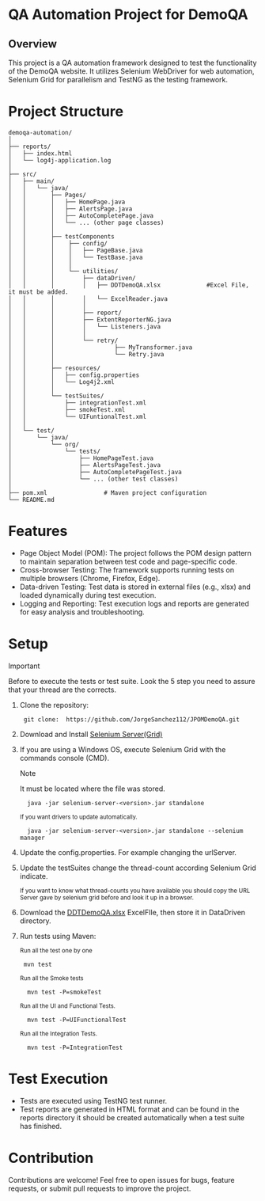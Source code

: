 # QA Automation Project for DemoQA
## Overview
This project is a QA automation framework designed to test the functionality of the DemoQA website. It utilizes Selenium WebDriver for web automation, Selenium Grid for parallelism and TestNG as the testing framework.

# Project Structure

    demoqa-automation/
    │
    ├── reports/
    │   ├── index.html
    │   └── log4j-application.log
    │
    ├── src/
    │   ├── main/
    │   │   └── java/
    │   │       ├── Pages/
    │   │       │   ├── HomePage.java
    │   │       │   ├── AlertsPage.java       
    │   │       │   ├── AutoCompletePage.java
    │   │       │   └── ... (other page classes)
    │   │       │
    │   │       ├── testComponents
    │   │       │    ├── config/
    │   │       │    │   ├── PageBase.java
    │   │       │    │   └── TestBase.java
    │   │       │    │      
    │   │       │    └── utilities/
    │   │       │        ├── dataDriven/
    │   │       │        │   ├── DDTDemoQA.xlsx             #Excel File, it must be added.
    │   │       │        │   └── ExcelReader.java
    │   │       │        │
    │   │       │        ├── report/
    │   │       │        ├── ExtentReporterNG.java
    │   │       │        │   └── Listeners.java
    │   │       │        │
    │   │       │        └── retry/
    │   │       │                 ├── MyTransformer.java
    │   │       │                 └── Retry.java
    │   │       │
    │   │       ├── resources/
    │   │       │   ├── config.properties
    │   │       │   └── Log4j2.xml
    │   │       │
    │   │       └── testSuites/
    │   │           ├── integrationTest.xml
    │   │           ├── smokeTest.xml
    │   │           └── UIFuntionalTest.xml
    │   │
    │   └── test/
    │       └── java/
    │           └── org/
    │               └── tests/
    │                   ├── HomePageTest.java
    │                   ├── AlertsPageTest.java       
    │                   ├── AutoCompletePageTest.java
    │                   └── ... (other test classes)
    │
    ├── pom.xml                # Maven project configuration
    └── README.md              

# Features
- Page Object Model (POM): The project follows the POM design pattern to maintain separation between test code and page-specific code.
- Cross-browser Testing: The framework supports running tests on multiple browsers (Chrome, Firefox, Edge).
- Data-driven Testing: Test data is stored in external files (e.g., xlsx) and loaded dynamically during test execution.
- Logging and Reporting: Test execution logs and reports are generated for easy analysis and troubleshooting.

# Setup

>[!IMPORTANT]
> Before to execute the tests or test suite. Look the 5 step you need to assure that your thread are the corrects.

1. Clone the repository:

        git clone:  https://github.com/JorgeSanchez112/JPOMDemoQA.git
2. Download and Install [Selenium Server(Grid)](https://www.selenium.dev/downloads/)
3. If you are using a Windows OS, execute Selenium Grid with the commands console (CMD).  
   >[!NOTE] 
   >It must be located where the file was stored.

         java -jar selenium-server-<version>.jar standalone
   <sub> If you want drivers to update automatically. </sub>

         java -jar selenium-server-<version>.jar standalone --selenium manager
4. Update the config.properties. For example changing the urlServer.
5. Update the testSuites change the thread-count according Selenium Grid indicate.
   
   <sub> If you want to know what thread-counts you have available you should copy the URL Server gave by selenium grid before and look it up in a browser.</sub>

6. Download the [DDTDemoQA.xlsx](https://docs.google.com/spreadsheets/d/1uIJr8EnyRxK1L54hbn02WYHdgHQuLIjr/edit?usp=sharing&ouid=112046374903426947430&rtpof=true&sd=true) ExcelFIle, then store it in DataDriven directory.

7. Run tests using Maven:

   <sub> Run all the test one by one </sub>

        mvn test
   <sub> Run all the Smoke tests </sub>

         mvn test -P=smokeTest
   <sub> Run all the UI and Functional Tests. </sub>

         mvn test -P=UIFunctionalTest
   <sub> Run all the Integration Tests. </sub>

         mvn test -P=IntegrationTest

# Test Execution
- Tests are executed using TestNG test runner.
- Test reports are generated in HTML format and can be found in the reports directory it should be created automatically when a test suite has finished.

# Contribution
Contributions are welcome! Feel free to open issues for bugs, feature requests, or submit pull requests to improve the project.
